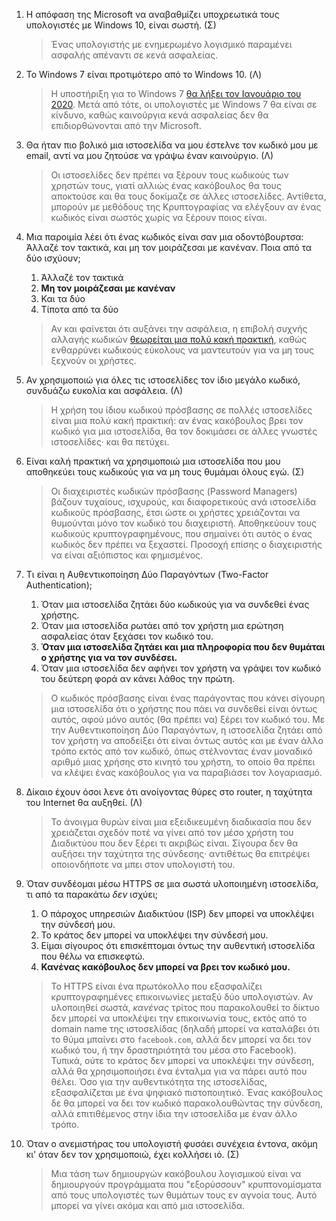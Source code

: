 1. Η απόφαση της Microsoft να αναβαθμίζει υποχρεωτικά τους υπολογιστές με Windows 10, είναι σωστή. (Σ)
    > Ένας υπολογιστής με ενημερωμένο λογισμικό παραμένει ασφαλής απέναντι σε κενά ασφαλείας.

2. Το Windows 7 είναι προτιμότερο από το Windows 10. (Λ)
    > Η υποστήριξη για το Windows 7 [θα λήξει τον Ιανουάριο του 2020](https://support.microsoft.com/el-gr/help/4057281/windows-7-support-will-end-on-january-14-2020). Μετά από τότε, οι υπολογιστές με Windows 7 θα είναι σε κίνδυνο, καθώς καινούργια κενά ασφαλείας δεν θα επιδιορθώνονται από την Microsoft.

3. Θα ήταν πιο βολικό μια ιστοσελίδα να μου έστελνε τον κωδικό μου με email, αντί να μου ζητούσε να γράψω έναν καινούργιο. (Λ)
    > Οι ιστοσελίδες δεν πρέπει να ξέρουν τους κωδικούς των χρηστών τους, γιατί αλλιώς ένας κακόβουλος θα τους αποκτούσε και θα τους δοκίμαζε σε άλλες ιστοσελίδες. Αντίθετα, μπορούν με μεθόδους της Κρυπτογραφίας να ελέγξουν αν ένας κωδικός είναι σωστός χωρίς να ξέρουν ποιος είναι.

4. Μια παροιμία λέει ότι ένας κωδικός είναι σαν μια οδοντόβουρτσα: Άλλαζέ τον τακτικά, και μη τον μοιράζεσαι με κανέναν. Ποια από τα δύο ισχύουν;
   1. Άλλαζέ τον τακτικά
   2. __Μη τον μοιράζεσαι με κανέναν__
   3. Και τα δύο
   4. Τίποτα από τα δύο
    > Αν και φαίνεται ότι αυξάνει την ασφάλεια, η επιβολή συχνής αλλαγής κωδικών [θεωρείται μια πολύ κακή πρακτική](https://venturebeat.com/2016/08/07/one-of-the-oldest-rules-about-passwords-is-totally-wrong/), καθώς ενθαρρύνει κωδικούς εύκολους να μαντευτούν για να μη τους ξεχνούν οι χρήστες.

5. Αν χρησιμοποιώ για όλες τις ιστοσελίδες τον ίδιο μεγάλο κωδικό, συνδυάζω ευκολία και ασφάλεια. (Λ)
    > Η χρήση του ίδιου κωδικού πρόσβασης σε πολλές ιστοσελίδες είναι μια πολύ κακή πρακτική: αν ένας κακόβουλος βρει τον κωδικό για μια ιστοσελίδα, θα τον δοκιμάσει σε άλλες γνωστές ιστοσελίδες· και θα πετύχει.

6. Είναι καλή πρακτική να χρησιμοποιώ μια ιστοσελίδα που μου αποθηκεύει τους κωδικούς για να μη τους θυμάμαι όλους εγώ. (Σ)
    > Οι διαχειριστές κωδικών πρόσβασης (Password Managers) βάζουν τυχαίους, ισχυρούς, και διαφορετικούς ανά ιστοσελίδα κωδικούς πρόσβασης, έτσι ώστε οι χρήστες χρειάζονται να θυμούνται μόνο τον κωδικό του διαχειριστή. Αποθηκεύουν τους κωδικούς κρυπτογραφημένους, που σημαίνει ότι αυτός ο ένας κωδικός δεν πρέπει να ξεχαστεί. Προσοχή επίσης ο διαχειριστής να είναι αξιόπιστος και φημισμένος.

7. Τι είναι η Αυθεντικοποίηση Δύο Παραγόντων (Two-Factor Authentication);
   1. Όταν μια ιστοσελίδα ζητάει δύο κωδικούς για να συνδεθεί ένας χρήστης.
   2. Όταν μια ιστοσελίδα ρωτάει από τον χρήστη μια ερώτηση ασφαλείας όταν ξεχάσει τον κωδικό του.
   3. __Όταν μια ιστοσελίδα ζητάει και μια πληροφορία που δεν θυμάται ο χρήστης για να τον συνδέσει.__
   4. Όταν μια ιστοσελίδα δεν αφήνει τον χρήστη να γράψει τον κωδικό του δεύτερη φορά αν κάνει λάθος την πρώτη.
    > Ο κωδικός πρόσβασης είναι ένας παράγοντας που κάνει σίγουρη μια ιστοσελίδα ότι ο χρήστης που πάει να συνδεθεί είναι όντως αυτός, αφού μόνο αυτός (θα πρέπει να) ξέρει τον κωδικό του. Με την Αυθεντικοποίηση Δύο Παραγόντων, η ιστοσελίδα ζητάει από τον χρήστη να αποδείξει ότι είναι όντως αυτός και με έναν άλλο τρόπο εκτός από τον κωδικό, όπως στέλνοντας έναν μοναδικό αριθμό μιας χρήσης στο κινητό του χρήστη, το οποίο θα πρέπει να κλέψει ένας κακόβουλος για να παραβιάσει τον λογαριασμό.

8. Δίκαιο έχουν όσοι λενε ότι ανοίγοντας θύρες στο router, η ταχύτητα του Internet θα αυξηθεί. (Λ)
    > Το άνοιγμα θυρών είναι μια εξειδικευμένη διαδικασία που δεν χρειάζεται σχεδόν ποτέ να γίνει από τον μέσο χρήστη του Διαδικτύου που δεν ξέρει τι ακριβώς είναι. Σίγουρα δεν θα αυξήσει την ταχύτητα της σύνδεσης· αντιθέτως θα επιτρέψει οποιονδήποτε να μπει στον υπολογιστή του.

9. Όταν συνδέομαι μέσω HTTPS σε μια σωστά υλοποιημένη ιστοσελίδα, τι από τα παρακάτω _δεν_ ισχύει;
   1. Ο πάροχος υπηρεσιών Διαδικτύου (ISP) δεν μπορεί να υποκλέψει την σύνδεσή μου.
   2. Το κράτος δεν μπορεί να υποκλέψει την σύνδεσή μου.
   3. Είμαι σίγουρος ότι επισκέπτομαι όντως την αυθεντική ιστοσελίδα που θέλω να επισκεφτώ.
   4. __Κανένας κακόβουλος δεν μπορεί να βρει τον κωδικό μου.__
    > Το HTTPS είναι ένα πρωτόκολλο που εξασφαλίζει κρυπτογραφημένες επικοινωνίες μεταξύ δύο υπολογιστών. Αν υλοποιηθεί σωστά, _κανένας_ τρίτος που παρακολουθεί το δίκτυο δεν μπορεί να υποκλέψει την επικοινωνία τους, εκτός από το domain name της ιστοσελίδας (δηλαδή μπορεί να καταλάβει ότι το θύμα μπαίνει στο `facebook.com`, αλλά δεν μπορεί να δει τον κωδικό του, ή την δραστηριότητά του μέσα στο Facebook). Τυπικά, ούτε το κράτος δεν μπορεί να υποκλέψει την σύνδεση, αλλά θα χρησιμοποιήσει ένα ένταλμα για να πάρει αυτό που θέλει. Όσο για την αυθεντικότητα της ιστοσελίδας, εξασφαλίζεται με ένα ψηφιακό πιστοποιητικό. Ένας κακόβουλος δε θα μπορεί να δει τον κωδικό παρακολουθώντας την σύνδεση, αλλά επιτιθέμενος στην ίδια την ιστοσελίδα με έναν άλλο τρόπο.

10. Όταν ο ανεμιστήρας του υπολογιστή φυσάει συνέχεια έντονα, ακόμη κι' όταν δεν τον χρησιμοποιώ, έχει κολλήσει ιό. (Σ)
    > Μια τάση των δημιουργών κακόβουλου λογισμικού είναι να δημιουργούν προγράμματα που "εξορύσσουν" κρυπτονομίσματα από τους υπολογιστές των θυμάτων τους εν αγνοία τους. Αυτό μπορεί να γίνει ακόμα και από μια ιστοσελίδα.